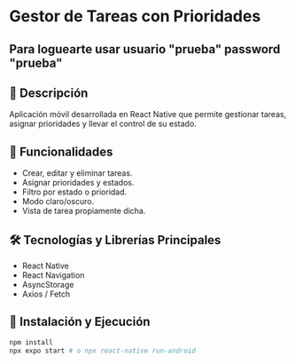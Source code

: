 # Gestor de Tareas con Prioridades

## Para loguearte usar usuario "prueba" password "prueba"

## 📱 Descripción
Aplicación móvil desarrollada en React Native que permite gestionar tareas, asignar prioridades y llevar el control de su estado.

## 🚀 Funcionalidades
- Crear, editar y eliminar tareas.
- Asignar prioridades y estados.
- Filtro por estado o prioridad.
- Modo claro/oscuro.
- Vista de tarea propiamente dicha.


## 🛠️ Tecnologías y Librerías Principales
- React Native
- React Navigation
- AsyncStorage
- Axios / Fetch

## 🧪 Instalación y Ejecución
```bash
npm install
npx expo start # o npx react-native run-android


